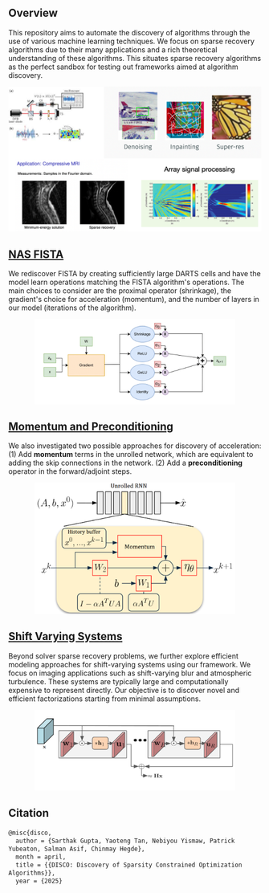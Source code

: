 ## Overview

This repository aims to automate the discovery of algorithms through the use of various machine learning techniques. We focus on sparse recovery algorithms due to their many applications and a rich theoretical understanding of these algorithms. This situates sparse recovery algorithms as the perfect sandbox for testing out frameworks aimed at algorithm discovery. 

<center>
<img src="images/motivation.png" alt= motivation width="800">
</center>

## [**NAS FISTA**](fista_nas)

We rediscover FISTA by creating sufficiently large DARTS cells and have the model learn operations matching the FISTA algorithm's operations. The main choices to consider are the proximal operator (shrinkage), the gradient's choice for acceleration (momentum), and the number of layers in our model (iterations of the algorithm). 

<center>
<img src="images/ISTA_NAS.drawio.png" alt= ista-nas width="400">
</center>


## [**Momentum and Preconditioning**](acceleration_discovery)
We also investigated two possible approaches for discovery of acceleration: (1) Add **momentum** terms in the unrolled network, which are equivalent to adding the skip connections in the network. (2) Add a **preconditioning** operator in the forward/adjoint steps.

<center>
<img src="images/acceleration/fig-acceleration.png" alt= “acceleration” width="400">
</center>

## [**Shift Varying Systems**](shift_varying)
Beyond solver sparse recovery problems, we further explore efficient modeling approaches for shift-varying systems using our framework. We focus on imaging applications such as shift-varying blur and atmospheric turbulence. These systems are typically large and computationally expensive to represent directly. Our objective is to discover novel and efficient factorizations starting from minimal assumptions.

<center>
<img src="images/fig-shift-varing.png" alt= shift-varing width="400">
</center>

## **Citation**
```
@misc{disco,
  author = {Sarthak Gupta, Yaoteng Tan, Nebiyou Yismaw, Patrick Yubeaton, Salman Asif, Chinmay Hegde},
  month = april,
  title = {{DISCO: Discovery of Sparsity Constrained Optimization Algorithms}},
  year = {2025}
```
